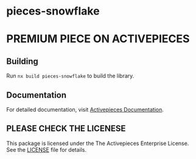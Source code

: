 # pieces-snowflake
# PREMIUM PIECE ON ACTIVEPIECES

## Building

Run `nx build pieces-snowflake` to build the library.

## Documentation

For detailed documentation, visit [Activepieces Documentation](https://www.activepieces.com/docs/getting-started/introduction).

## PLEASE CHECK THE LICENESE

This package is licensed under the The Activepieces Enterprise License. See the [LICENSE](https://github.com/activepieces/activepieces/blob/main/packages/ee/LICENSE) file for details.